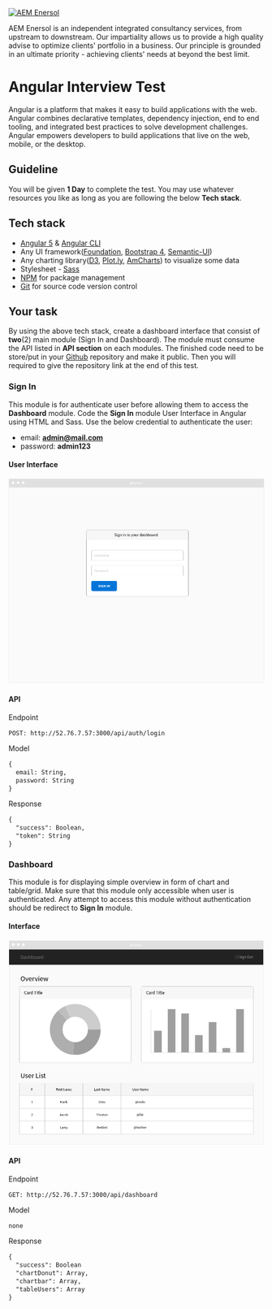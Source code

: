[![AEM Enersol](http://i0.wp.com/aemenersol.com/wp-content/uploads/2015/12/Logo-AEM-for-MegaProject-Final.png?fit=290%2C129)](http://aemenersol.com)

AEM Enersol is an independent integrated consultancy services, from upstream to downstream. Our impartiality allows us to provide a high quality advise to optimize clients' portfolio in a business. Our principle is grounded in an ultimate priority - achieving clients' needs at beyond the best limit.

# Angular Interview Test

Angular is a platform that makes it easy to build applications with the web. Angular combines declarative templates, dependency injection, end to end tooling, and integrated best practices to solve development challenges. Angular empowers developers to build applications that live on the web, mobile, or the desktop.

## Guideline

You will be given **1 Day** to complete the test. You may use whatever resources you like as long as you are following the below **Tech stack**.

## Tech stack
   - [Angular 5](https://angular.io/) & [Angular CLI](https://cli.angular.io/)
   - Any UI framework([Foundation](http://foundation.zurb.com/), [Bootstrap 4](https://getbootstrap.com/docs/4.0/getting-started/introduction/), [Semantic-UI](http://semantic-ui.com/))
   - Any charting library([D3](https://d3js.org/), [Plot.ly](https://plot.ly/), [AmCharts](https://www.amcharts.com/)) to visualize some data
   - Stylesheet - [Sass](https://sass-lang.com/)
   - [NPM](https://www.npmjs.com/) for package management
   - [Git](https://git-scm.com/) for source code version control

## Your task

By using the above tech stack, create a dashboard interface that consist of **two**(2) main module (Sign In and Dashboard). The module must consume the API listed in **API section** on each modules. The finished code need to be store/put in your [Github](http://github.com) repository and make it public. Then you will required to give the repository link at the end of this test.

### Sign In

This module is for authenticate user before allowing them to access the **Dashboard** module. Code the **Sign In** module User Interface in Angular using HTML and Sass. Use the below credential to authenticate the user:
  - email: **admin@mail.com**
  - password: **admin123**

#### User Interface

[![Sign Interface](src/assets/img/signin.png)]()

#### API

Endpoint
```
POST: http://52.76.7.57:3000/api/auth/login
```
Model
```
{
  email: String,
  password: String
}
 ```
Response
```
{
  "success": Boolean,
  "token": String
}
 ```

### Dashboard

This module is for displaying simple overview in form of chart and table/grid. Make sure that this module only accessible when user is authenticated. Any attempt to access this module without authentication should be redirect to **Sign In** module.

#### Interface

[![Sign Interface](src/assets/img/dashboard.png)]()

#### API

Endpoint
```
GET: http://52.76.7.57:3000/api/dashboard
```
Model
```
none
```
Response
```
{
  "success": Boolean
  "chartDonut": Array,
  "chartbar": Array,
  "tableUsers": Array
}
 ```
